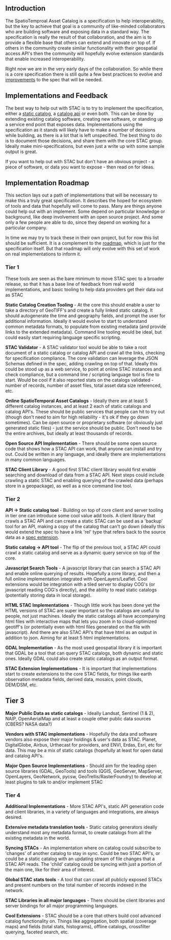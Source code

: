 ## Introduction

The SpatioTemproal Asset Catalog is a specification to help interoperability, but the key to achieve that goal is a community
of like-minded collaborators who are building software and exposing data in a standard way. The specification is really 
the result of that collaboration, and the aim is to provide a flexible base that others can extend and innovate on top of.
If others in the community create similar functionality with their geospatial access API's then the community will hopefully
evolve extension standards that enable increased interoperability.

Right now we are in the very early days of the collaboration. So while there is a core specification there is still quite a 
few best practices to evolve and [improvements](roadmap.md) to the spec that will be needed. 

## Implementations and Feedback

The best way to help out with STAC is to try to implement the specification, either a [static catalog](catalog-spec/README.md), a 
[catalog api](api-spec/README.md) or even both. This can be done by extending existing catalog software, creating new software, or 
standing up a service end point that exposes data. Implementations using the specification as it stands will likely 
have to make a number of decisions while building, as there is a lot that is left unspecified. The best thing to do 
is to document those decisions, and share them with the core STAC group. Ideally make mini-specifications, but even just
a write up with some sample output is great. 

If you want to help out with STAC but don't have an obvious project - a piece of software, or data you want to expose - then
read on for ideas.

## Implementation Roadmap

This section lays out a path of implementations that will be necessary to make this a truly great specification. It describes
the hoped for ecosystem of tools and data that hopefully will come to pass. Many are things anyone could help out with an 
implement. Some depend on particular knowledge or background, like deep involvement with an open source project. And some
only a few people are able to do, since they depend on working for a particular company.

In time we may try to track these in their own project, but for now this list should be sufficient. It is a complement
to the [roadmap](roadmap.md), which is just for the specification itself. But that roadmap will only evolve with this
set of work on real implementations to inform it.

### Tier 1

These tools are seen as the bare minimum to move STAC spec to a broader release, so that it has a base line of feedback from
real world implementations, and basic tooling to help data providers get their data out as STAC

**Static Catalog Creation Tooling** - At the core this should enable a user to take a directory of GeoTIFF's and create 
a fully linked static catalog. It should autogenerate the time and geography fields, and prompt the user for additional information.
Ideally it would evolve to start to understand common metadata formats, to populate from existing metadata (and provide links
to the extended metadata). Command line tooling would be ideal, but could easily start requiring language specific scripting.

**STAC Validator** - A STAC validator tool would be able to take a root document of a static catalog or catalog API and crawl
all the links, checking for specification compliance. The core validation can leverage the JSON Schemas defined in the spec,
adding crawling on top of that. Ideally this could be stood up as a web service, to point at online STAC instances and check
compliance, but a command line / scripting language tool is fine to start. Would be cool if it also reported stats on the 
catalogs validated - number of records, number of asset files, total asset data size referenced, etc.

**Online SpatioTemporal Asset Catalogs** - Ideally there are at least 5 different catalog instances, and at least 2 each of static
catalogs and catalog API's. These should be public services that people can hit to try out (though don't need to aim for
high reliability - it's ok if they go down sometimes). Can be open source or proprietary software (or obviously just
generated static files) - just the service should be public. Don't need to be the entire archives, but ideally at least
thousands of records.

**Open Source API Implementation** - There should be some open source code that shows how a STAC API can work, that anyone
can install and try out. Could be written in any language, and ideally there are implementations in many common languages.

**STAC Client Library** - A good first STAC client library would first enable searching and download of data from a STAC API. 
Next steps could include crawling a static STAC and enabling querying of the crawled data (perhaps store in a geopackage), as
well as a nice command line tool.

### Tier 2

**API -> Static catalog tool** - Building on top of core client and server tooling in tier one can introduce some cool value add tools.
A client library that crawls a STAC API and can create a static STAC can be used as a 'backup' tool for an API, making a copy
of the catalog that can't go down (ideally this would extend the spec to have a link 'rel' type that refers back to the source
data as a [spec extension](https://github.com/radiantearth/stac-spec/blob/dev/roadmap.md#provenance--duplication-tracking). 

**Static catalog -> API tool** - The flip of the previous tool,  a STAC API could crawl a static catalog and serve as a 
dynamic query service on top of the core.

**Javascript Search Tools** - A javascript library that can search a STAC API and enable online querying of results. Hopefully
a core library, and then a full online implementation integrated with OpenLayers/Leaflet. Cool extensions would be integration
with a tiled server to display COG's (or javascript reading COG's directly), and the ability to read static catalogs 
(potentially storing data in local storage). 

**HTML STAC Implementations** - Though little work has been done yet the HTML versions of STAC are super important so the catalogs
are useful to people, not just machines. Ideally the static catalogs all have accompanying html files with interactive maps that
lets you zoom in to cloud-optimized geotiff's (or potentially even with html files generated on the file with javascript). And
there are also STAC API's that have html as an output in addition to json. Aiming for at least 5 html implementations.

**GDAL Implementation** - As the most used geospatial library it is important that GDAL be a tool that can query STAC catalogs,
both dynamic and static ones. Ideally GDAL could also create static catalogs as an output format. 

**STAC Extension Implementations** - It is important that implementations start to create extensions to the core STAC fields,
for things like earth observation metadata fields, derived data, mosaics, point clouds, DEM/DSM, etc. 

## Tier 3

**Major Public Data as static catalogs** - Ideally Landsat, Sentinel (1 & 2), NAIP, OpenAerialMap and at least a couple other public data
sources (CBERS? NASA data?)

**Vendors with STAC implementations** - Hopefully the data and software vendors also expose their major holdings & user's
data as STAC. Planet, DigitalGlobe, Airbus, Urthecast for providers, and ENVI, Erdas, Esri, etc for data. This may be a 
mix of static catalogs (hopefully at least for open data) and catalog API's.

**Major Open Source Implementations** - Should aim for the leading open source libraries (GDAL, GeoTools) and tools (QGIS, GeoServer,
MapServer, OpenLayers, GeoNetwork, pycsw, GeoTrellis/RasterFoundry) to develop at least plugins to talk to and/or implement STAC

### Tier 4

**Additional Implementations** - More STAC API's, static API generation code and client libraries, in a variety of languages
and integrations, are always desired. 

**Extensive metadata translation tools** - Static catalog generators ideally understand most any metadata format, to create
catalogs from all the existing metadata in the world.

**Syncing STACs** - An implementation where on catalog could subscribe to 'changes' of another catalog to stay in sync. Could
be two STAC API's, or could be a static catalog with an updating stream of file changes that a STAC API reads. The 'child'
catalog could be syncing with just a portion of the main one, like for their area of interest.

**Global STAC stats tools** - A tool that can crawl all publicly exposed STACs and present numbers on the total number of 
records indexed in the network.

**STAC Libraries in all major languages** - There should be client libraries and server bindings for all major programming
languages. 

**Cool Extensions** - STAC should be a core that others build cool advanced catalog functionality on. Things like aggregation,
both spatial (coverage maps) and fields (total stats, histograms), offline catalogs, crossfilter querying, faceted search,
etc.

